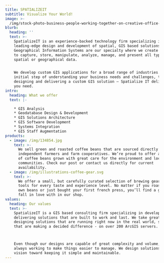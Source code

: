 ```yaml
---
title: SPATIALIZEIT
subtitle: Visualize Your World!
image: >-
  /img/stock-photo-business-people-working-together-on-creative-office-desk-660361369.jpg
blurb:
  heading: ''
  text: >-
    SpatializeIT is an experience-backed technology firm specializing in
    leading-edge design and development of spatial, GIS based solutions.
    Geographical Information Systems are our specialty where we create software
    to capture, store, manipulate, analyze, manage, and present all types of
    spatial or geographical data.


    We develop custom GIS applications for a broad range of industries. From the
    initial step of understanding your business needs and challenges, to
    designing and delivering a custom GIS solution – Spatialize IT delivers what
    you need.
intro:
  heading: What we offer
  text: |-

    * GIS Analysis
    * Geodatabase Design & Development
    * GIS Solutions Architecture
    * GIS Software Development
    * Systems Integration
    * GIS Staff Augmentation
products:
  - image: /img/134854.jpg
    text: >-
      We sell green and roasted coffee beans that are sourced directly from
      independent farmers and farm cooperatives. We’re proud to offer a variety
      of coffee beans grown with great care for the environment and local
      communities. Check our post or contact us directly for current
      availability.
  - image: /img/illustrations-coffee-gear.svg
    text: >-
      We offer a small, but carefully curated selection of brewing gear and
      tools for every taste and experience level. No matter if you roast your
      own beans or just bought your first french press, you’ll find a gadget to
      fall in love with in our shop.
values:
  heading: Our values
  text: >-
    SpatializeIT is a GIS based consulting firm specializing in developing and
    delivering solutions that are built to work and last. We take great pride in
    designing solutions that are running right now in the real world, solutions
    that are making a decided difference - on over 200 ArcGIS servers. 



    Even though our designs are capable of great complexity and volume, we are
    always working to make things easier to manage. We design solutions with a
    vision toward keeping it simple and maintainable.
---
```


